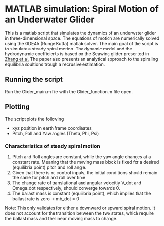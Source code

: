 # MATLAB simulation:  Spiral Motion of an Underwater Glider

This is a matlab script that simulates the dynamics of an underwater glider in three-dimensional space. The equations of motion are numerically solved using the ODE45 (Runge Kutta) matlab solver.
The main goal of the script is to simulate a steady spiral motion.
 The dynamic model and the hydrodynamic coefficients is based on the Seawing glider presented in [Zhang et al.](https://www.researchgate.net/publication/256817942_Spiraling_motion_of_underwater_gliders_Modeling_analysis_and_experimental_results) 
The paper also presents an analytical approach to the spiraling equilibria soultions trough a recrusive estimation. 

## Running the script
Run the Glider_main.m file with the Glider_function.m file open. 

## Plotting
The script plots the following

* xyz position in earth frame coordinates
* Pitch, Roll and Yaw angles (Theta, Phi, Psi)

### Characteristics of steady spiral motion

1. Pitch and Roll angles are constant, while the yaw angle changes at a constant rate. Meaning that the moving mass block is fixed for a desired (equilibria point) pitch and roll angle.
2. Given that there is no control inputs, the initial conditions should remain the same for pitch and roll over time 
3. The change rate of translational and angular velocitiy V_dot and Omega_dot respectively, should converge towards 0.
4. The ballast mass is constant (equilibria point), which implies that the ballast rate is zero -> mb_dot = 0

Note: This only validates for either a downward or upward spiral motion. It does not account for the transition between the two states, which require the ballast mass and the linear moving mass to change.
